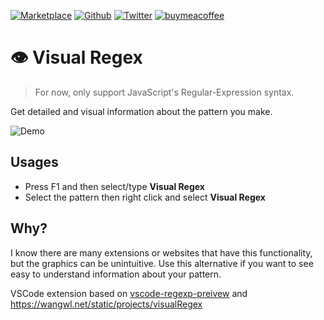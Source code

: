 [![Marketplace](https://img.shields.io/visual-studio-marketplace/i/reliutg.visual-regex)](https://marketplace.visualstudio.com/items?itemName=reliutg.visual-regex)
[![Github](https://img.shields.io/github/stars/roberthgnz/visual-regex?style=social)](https://github.com/roberthgnz/visual-regex)
[![Twitter](https://img.shields.io/twitter/follow/roberthgnz?style=social)](https://twitter.com/roberthgnz)
[![buymeacoffee](https://img.shields.io/badge/buymeacoffee-%24-yellow)](https://www.buymeacoffee.com/eliut505)

# 👁️ Visual Regex

> For now, only support JavaScript's Regular-Expression syntax.

Get detailed and visual information about the pattern you make.

![Demo](https://user-images.githubusercontent.com/63687573/135662437-dc43781b-60c9-4e28-bb8f-f0f6ba515516.gif)

## Usages
- Press F1 and then select/type **Visual Regex**
- Select the pattern then right click and select **Visual Regex**


## Why?
I know there are many extensions or websites that have this functionality, but the graphics can be unintuitive. Use this alternative if you want to see easy to understand information about your pattern.

VSCode extension based on [vscode-regexp-preivew](https://marketplace.visualstudio.com/items?itemName=le0zh.vscode-regexp-preivew) and https://wangwl.net/static/projects/visualRegex

